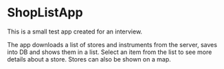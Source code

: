 # ShopListApp
This is a small test app created for an interview.

The app downloads a list of stores and instruments from the server, saves into DB and shows them in a list. Select an item from the list to see more details about a store.
Stores can also be shown on a map.
